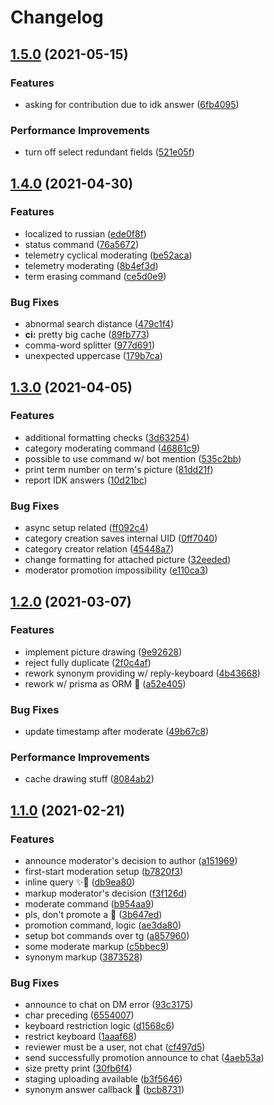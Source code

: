 # Changelog

## [1.5.0](https://www.github.com/ijo42/ObscureSlangTranslator/compare/v1.4.0...v1.5.0) (2021-05-15)


### Features

* asking for contribution due to idk answer ([6fb4095](https://www.github.com/ijo42/ObscureSlangTranslator/commit/6fb4095f106625fadb4aa25c3b6132eb1a4888ca))


### Performance Improvements

* turn off select redundant fields ([521e05f](https://www.github.com/ijo42/ObscureSlangTranslator/commit/521e05f9ce5c48133c3d8a022a5982a6ddb38712))

## [1.4.0](https://www.github.com/ijo42/ObscureSlangTranslator/compare/v1.3.0...v1.4.0) (2021-04-30)


### Features

* localized to russian ([ede0f8f](https://www.github.com/ijo42/ObscureSlangTranslator/commit/ede0f8f0664640ce407f6c1724672cb0592f77f8))
* status command ([76a5672](https://www.github.com/ijo42/ObscureSlangTranslator/commit/76a56720fa4d2957675b41d08c6f69d746487b2f))
* telemetry cyclical moderating ([be52aca](https://www.github.com/ijo42/ObscureSlangTranslator/commit/be52aca3fe507adc1bc8a507bb8ba0ee31f0a2aa))
* telemetry moderating ([8b4ef3d](https://www.github.com/ijo42/ObscureSlangTranslator/commit/8b4ef3d047c312d46024d704417628e510e3ceeb))
* term erasing command ([ce5d0e9](https://www.github.com/ijo42/ObscureSlangTranslator/commit/ce5d0e987b8045f1f0d72cc393dac1525b0e321d))


### Bug Fixes

* abnormal search distance ([479c1f4](https://www.github.com/ijo42/ObscureSlangTranslator/commit/479c1f4d8a10f11c5e3f2595d41419e6d3e7a64b))
* **ci:** pretty big cache ([89fb773](https://www.github.com/ijo42/ObscureSlangTranslator/commit/89fb77330f0e41f34631c199681976f2415a595a))
* comma-word splitter ([977d691](https://www.github.com/ijo42/ObscureSlangTranslator/commit/977d6919df3377d132753b404bcabee12ed789fb))
* unexpected uppercase ([179b7ca](https://www.github.com/ijo42/ObscureSlangTranslator/commit/179b7ca3595a8a6bca66afd3f2c1e91faff88829))

## [1.3.0](https://www.github.com/ijo42/ObscureSlangTranslator/compare/v1.2.0...v1.3.0) (2021-04-05)


### Features

* additional formatting checks ([3d63254](https://www.github.com/ijo42/ObscureSlangTranslator/commit/3d63254ca5a3cfee3ec269d475eb7929c9aefe2b))
* category moderating command ([46861c9](https://www.github.com/ijo42/ObscureSlangTranslator/commit/46861c97212a1df97eb669daea10d7178e964789))
* possible to use command w/ bot mention ([535c2bb](https://www.github.com/ijo42/ObscureSlangTranslator/commit/535c2bb418cdf96ac135d67cdaa4841ac81613a5))
* print term number on term's picture ([81dd21f](https://www.github.com/ijo42/ObscureSlangTranslator/commit/81dd21f4778697ec750d3e526142382d3cb955f3))
* report IDK answers ([10d21bc](https://www.github.com/ijo42/ObscureSlangTranslator/commit/10d21bcbc732bb89b5d65cc1dfe1d2cf1c688199))


### Bug Fixes

* async setup related ([ff092c4](https://www.github.com/ijo42/ObscureSlangTranslator/commit/ff092c4764d64f85c11a02283743e53aa2d1b23b))
* category creation saves internal UID ([0ff7040](https://www.github.com/ijo42/ObscureSlangTranslator/commit/0ff7040f73ea5d055a67698bd2336ff7a1271fab))
* category creator relation ([45448a7](https://www.github.com/ijo42/ObscureSlangTranslator/commit/45448a7e3bae39edecc6cb8abeab25c5e859a4c7))
* change formatting for attached picture ([32eeded](https://www.github.com/ijo42/ObscureSlangTranslator/commit/32eededdb85f94fb98e65118d4ac4b788037863c))
* moderator promotion impossibility ([e110ca3](https://www.github.com/ijo42/ObscureSlangTranslator/commit/e110ca37c14190ea9ea47530351b4e5438e8554a))

## [1.2.0](https://www.github.com/ijo42/ObscureSlangTranslator/compare/v1.1.0...v1.2.0) (2021-03-07)


### Features

* implement picture drawing ([9e92628](https://www.github.com/ijo42/ObscureSlangTranslator/commit/9e92628aea4977bf7798806d2bad39527d29e707))
* reject fully duplicate ([2f0c4af](https://www.github.com/ijo42/ObscureSlangTranslator/commit/2f0c4af95ad206c718fdf263e93cd37320404c0b))
* rework synonym providing w/ reply-keyboard ([4b43668](https://www.github.com/ijo42/ObscureSlangTranslator/commit/4b43668231a8118f018add6430bc0f10b510a372))
* rework w/ prisma as ORM :art: ([a52e405](https://www.github.com/ijo42/ObscureSlangTranslator/commit/a52e405ac3270e9a1c6f3464448cbea60b6a0671))


### Bug Fixes

* update timestamp after moderate ([49b67c8](https://www.github.com/ijo42/ObscureSlangTranslator/commit/49b67c84953ab1dff562a6b79d47621e6b7ac4c2))


### Performance Improvements

* cache drawing stuff ([8084ab2](https://www.github.com/ijo42/ObscureSlangTranslator/commit/8084ab2f4888ad617226d55cc6596705c982b30a))

## [1.1.0](https://www.github.com/ijo42/ObscureSlangTranslator/compare/v1.0.2...v1.1.0) (2021-02-21)


### Features

* announce moderator's decision to author ([a151969](https://www.github.com/ijo42/ObscureSlangTranslator/commit/a1519692b5ab2e1ba771250f7559318112f28e82))
* first-start moderation setup ([b7820f3](https://www.github.com/ijo42/ObscureSlangTranslator/commit/b7820f35970faa6d528c5f1551d274afe839ff29))
* inline query :sparkles::hankey: ([db9ea80](https://www.github.com/ijo42/ObscureSlangTranslator/commit/db9ea804ac0fd53343af1cfe8c590503f5385201))
* markup moderator's decision ([f3f126d](https://www.github.com/ijo42/ObscureSlangTranslator/commit/f3f126d1011876dd55080f556caa19de5a277d2d))
* moderate command ([b954aa9](https://www.github.com/ijo42/ObscureSlangTranslator/commit/b954aa9222492adceb24eded3acd6d57116ef2f2))
* pls, don't promote a :robot: ([3b647ed](https://www.github.com/ijo42/ObscureSlangTranslator/commit/3b647ed745bcabe502c77fbd39a027a1ea9a1f77))
* promotion command, logic ([ae3da80](https://www.github.com/ijo42/ObscureSlangTranslator/commit/ae3da809dcff8f7f64420a07cff247e812d1fda2))
* setup bot commands over tg ([a857960](https://www.github.com/ijo42/ObscureSlangTranslator/commit/a857960949be5fc85cc82ea4d971caf065869b65))
* some moderate markup ([c5bbec9](https://www.github.com/ijo42/ObscureSlangTranslator/commit/c5bbec97aabdff51bccac31bd4c016eb30749a10))
* synonym markup ([3873528](https://www.github.com/ijo42/ObscureSlangTranslator/commit/38735284e143244d15621e960d14d0c69085c55a))


### Bug Fixes

* announce to chat on DM error ([93c3175](https://www.github.com/ijo42/ObscureSlangTranslator/commit/93c31753edf99c2346fbe623d668b55c945cfaab))
* char preceding ([6554007](https://www.github.com/ijo42/ObscureSlangTranslator/commit/6554007660cbcb1151eecdc52f677900307bbcbb))
* keyboard restriction logic ([d1568c6](https://www.github.com/ijo42/ObscureSlangTranslator/commit/d1568c6b7706ca8a6ee6caa83e01545760dcfe11))
* restrict keyboard ([1aaaf68](https://www.github.com/ijo42/ObscureSlangTranslator/commit/1aaaf68b77498f0f9c79f4d81eef9a9b74168a25))
* reviewer must be a user, not chat ([cf497d5](https://www.github.com/ijo42/ObscureSlangTranslator/commit/cf497d54ad3c659cb1f551df5dfae210c7b0b4b0))
* send successfully promotion announce to chat ([4aeb53a](https://www.github.com/ijo42/ObscureSlangTranslator/commit/4aeb53ab5aa0dc32e77aa06c1ea5fc1a8eb98377))
* size pretty print ([30fb6f4](https://www.github.com/ijo42/ObscureSlangTranslator/commit/30fb6f4881c40ea7146343fce2a99f38caf39f3a))
* staging uploading available ([b3f5646](https://www.github.com/ijo42/ObscureSlangTranslator/commit/b3f564600ff6dff477236a1c8e28d1a9a5a3bc35))
* synonym answer callback :bug: ([bcb8731](https://www.github.com/ijo42/ObscureSlangTranslator/commit/bcb8731f462cfa27d52ca02646a9c32efc6d7ad8))
